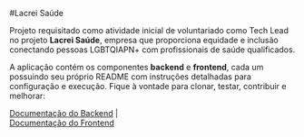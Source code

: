 #Lacrei Saúde

Projeto requisitado como atividade inicial de voluntariado como Tech Lead no projeto **Lacrei Saúde**, empresa que proporciona equidade e inclusão conectando pessoas LGBTQIAPN+ com profissionais de saúde qualificados.

A aplicação contém os componentes **backend** e **frontend**, cada um possuindo seu próprio README com instruções detalhadas para configuração e execução. Fique à vontade para clonar, testar, contribuir e melhorar:

[Documentação do Backend](./lacrei-backend/README.md)   |   
[Documentação do Frontend](./lacrei-frontend/README.md)
